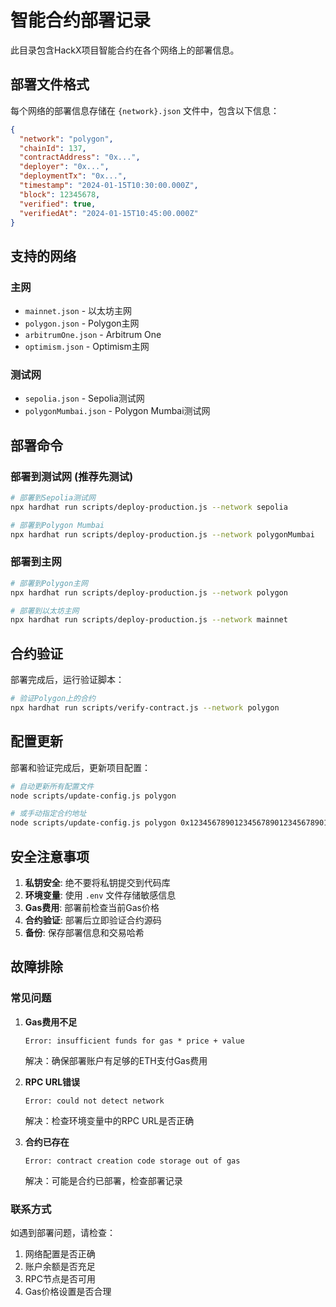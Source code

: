 # 智能合约部署记录

此目录包含HackX项目智能合约在各个网络上的部署信息。

## 部署文件格式

每个网络的部署信息存储在 `{network}.json` 文件中，包含以下信息：

```json
{
  "network": "polygon",
  "chainId": 137,
  "contractAddress": "0x...",
  "deployer": "0x...",
  "deploymentTx": "0x...",
  "timestamp": "2024-01-15T10:30:00.000Z",
  "block": 12345678,
  "verified": true,
  "verifiedAt": "2024-01-15T10:45:00.000Z"
}
```

## 支持的网络

### 主网
- `mainnet.json` - 以太坊主网
- `polygon.json` - Polygon主网
- `arbitrumOne.json` - Arbitrum One
- `optimism.json` - Optimism主网

### 测试网
- `sepolia.json` - Sepolia测试网
- `polygonMumbai.json` - Polygon Mumbai测试网

## 部署命令

### 部署到测试网 (推荐先测试)
```bash
# 部署到Sepolia测试网
npx hardhat run scripts/deploy-production.js --network sepolia

# 部署到Polygon Mumbai
npx hardhat run scripts/deploy-production.js --network polygonMumbai
```

### 部署到主网
```bash
# 部署到Polygon主网
npx hardhat run scripts/deploy-production.js --network polygon

# 部署到以太坊主网
npx hardhat run scripts/deploy-production.js --network mainnet
```

## 合约验证

部署完成后，运行验证脚本：

```bash
# 验证Polygon上的合约
npx hardhat run scripts/verify-contract.js --network polygon
```

## 配置更新

部署和验证完成后，更新项目配置：

```bash
# 自动更新所有配置文件
node scripts/update-config.js polygon

# 或手动指定合约地址
node scripts/update-config.js polygon 0x1234567890123456789012345678901234567890
```

## 安全注意事项

1. **私钥安全**: 绝不要将私钥提交到代码库
2. **环境变量**: 使用 `.env` 文件存储敏感信息
3. **Gas费用**: 部署前检查当前Gas价格
4. **合约验证**: 部署后立即验证合约源码
5. **备份**: 保存部署信息和交易哈希

## 故障排除

### 常见问题

1. **Gas费用不足**
   ```
   Error: insufficient funds for gas * price + value
   ```
   解决：确保部署账户有足够的ETH支付Gas费用

2. **RPC URL错误**
   ```
   Error: could not detect network
   ```
   解决：检查环境变量中的RPC URL是否正确

3. **合约已存在**
   ```
   Error: contract creation code storage out of gas
   ```
   解决：可能是合约已部署，检查部署记录

### 联系方式

如遇到部署问题，请检查：
1. 网络配置是否正确
2. 账户余额是否充足
3. RPC节点是否可用
4. Gas价格设置是否合理
